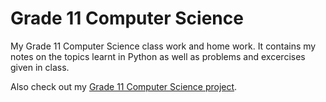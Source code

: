 # Grade 11 Computer Science
My Grade 11 Computer Science class work and home work. It contains my notes on the topics learnt in Python as well as problems and excercises given in class.

Also check out my [Grade 11 Computer Science project](https://github.com/SiddhantAttavar/NPS-INR-Grade-11-CS-Project).